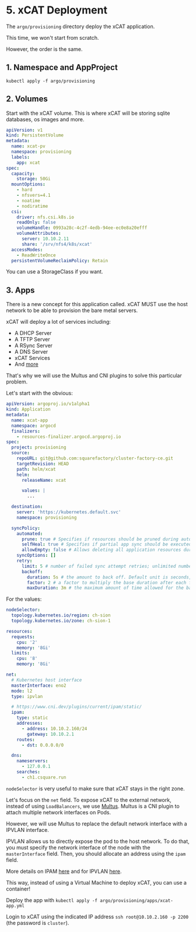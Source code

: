 # 5. xCAT Deployment

The `argo/provisioning` directory deploy the xCAT application.

This time, we won't start from scratch.

However, the order is the same.

## 1. Namespace and AppProject

```shell
kubectl apply -f argo/provisioning
```

## 2. Volumes

Start with the xCAT volume. This is where xCAT will be storing sqlite databases, os images and more.

```yaml title="argo/provisioning/volumes/xcat-pv.yml"
apiVersion: v1
kind: PersistentVolume
metadata:
  name: xcat-pv
  namespace: provisioning
  labels:
    app: xcat
spec:
  capacity:
    storage: 50Gi
  mountOptions:
    - hard
    - nfsvers=4.1
    - noatime
    - nodiratime
  csi:
    driver: nfs.csi.k8s.io
    readOnly: false
    volumeHandle: 0993a28c-4c2f-4edb-94ee-ec0e8a20efff
    volumeAttributes:
      server: 10.10.2.11
      share: '/srv/nfs4/k8s/xcat'
  accessModes:
    - ReadWriteOnce
  persistentVolumeReclaimPolicy: Retain
```

You can use a StorageClass if you want.

## 3. Apps

There is a new concept for this application called. xCAT MUST use the host network to be able to provision the bare metal servers.

xCAT will deploy a lot of services including:

- A DHCP Server
- A TFTP Server
- A RSync Server
- A DNS Server
- xCAT Services
- And [more](https://xcat-docs.readthedocs.io/en/stable/advanced/ports/xcat_ports.html)

That's why we will use the Multus and CNI plugins to solve this particular problem.

Let's start with the obvious:

```yaml title="argo/provisioning/apps/xcat-app.yml"
apiVersion: argoproj.io/v1alpha1
kind: Application
metadata:
  name: xcat-app
  namespace: argocd
  finalizers:
    - resources-finalizer.argocd.argoproj.io
spec:
  project: provisioning
  source:
    repoURL: git@github.com:squarefactory/cluster-factory-ce.git
    targetRevision: HEAD
    path: helm/xcat
    helm:
      releaseName: xcat

      values: |
        ...

  destination:
    server: 'https://kubernetes.default.svc'
    namespace: provisioning

  syncPolicy:
    automated:
      prune: true # Specifies if resources should be pruned during auto-syncing ( false by default ).
      selfHeal: true # Specifies if partial app sync should be executed when resources are changed only in target Kubernetes cluster and no git change detected ( false by default ).
      allowEmpty: false # Allows deleting all application resources during automatic syncing ( false by default ).
    syncOptions: []
    retry:
      limit: 5 # number of failed sync attempt retries; unlimited number of attempts if less than 0
      backoff:
        duration: 5s # the amount to back off. Default unit is seconds, but could also be a duration (e.g. "2m", "1h")
        factor: 2 # a factor to multiply the base duration after each failed retry
        maxDuration: 3m # the maximum amount of time allowed for the backoff strategy
```

For the values:

```yaml title="values-custom.yaml"
nodeSelector:
  topology.kubernetes.io/region: ch-sion
  topology.kubernetes.io/zone: ch-sion-1

resources:
  requests:
    cpu: '2'
    memory: '8Gi'
  limits:
    cpu: '8'
    memory: '8Gi'

net:
  # Kubernetes host interface
  masterInterface: eno2
  mode: l2
  type: ipvlan

  # https://www.cni.dev/plugins/current/ipam/static/
  ipam:
    type: static
    addresses:
      - address: 10.10.2.160/24
        gateway: 10.10.2.1
    routes:
      - dst: 0.0.0.0/0

  dns:
    nameservers:
      - 127.0.0.1
    searches:
      - ch1.csquare.run
```

`nodeSelector` is very useful to make sure that xCAT stays in the right zone.

Let's focus on the `net` field. To expose xCAT to the external network, instead of using `LoadBalancers`, we use [Multus](https://github.com/k8snetworkplumbingwg/multus-cni). Multus is a CNI plugin to attach multiple network interfaces on Pods.

However, we will use Multus to replace the default network interface with a IPVLAN interface.

IPVLAN allows us to directly expose the pod to the host network. To do that, you must specify the network interface of the node with the `masterInterface` field. Then, you should allocate an address using the `ipam` field.

More details on IPAM [here](https://www.cni.dev/plugins/current/ipam/static/) and for IPVLAN [here](https://www.cni.dev/plugins/current/main/ipvlan/).

This way, instead of using a Virtual Machine to deploy xCAT, you can use a container!

Deploy the app with `kubectl apply -f argo/provisioning/apps/xcat-app.yml`

Login to xCAT using the indicated IP address `ssh root@10.10.2.160 -p 2200` (the password is `cluster`).
